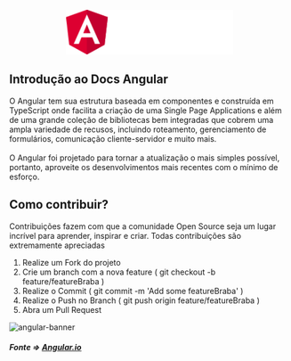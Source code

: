<p align="center">
    <img src="./img/logoAngular.png" height="80" width="300">
</p>

## Introdução ao Docs Angular

O Angular tem sua estrutura baseada em componentes e construída em TypeScript onde facilita a criação de uma Single Page Applications e além de uma grande coleção de bibliotecas bem integradas que cobrem uma ampla variedade de recusos, incluindo roteamento, gerenciamento de formulários, comunicação cliente-servidor e muito mais.
</br>
</br>
O Angular foi projetado para tornar a atualização o mais simples possível, portanto, aproveite os desenvolvimentos mais recentes com o mínimo de esforço.

## Como contribuir?

Contribuições fazem com que a comunidade Open Source seja um lugar incrível para aprender, inspirar e criar. Todas contribuições são extremamente apreciadas

1. Realize um Fork do projeto
2. Crie um branch com a nova feature ( git checkout -b feature/featureBraba )
3. Realize o Commit ( git commit -m 'Add some featureBraba' )
4. Realize o Push no Branch ( git push origin feature/featureBraba )
5. Abra um Pull Request

![angular-banner](https://user-images.githubusercontent.com/31498718/159153275-1ee08c85-606b-4c6f-99d0-7482c37f6f68.png)

##### Fonte => <a href="https://angular.io">Angular.io</a>
